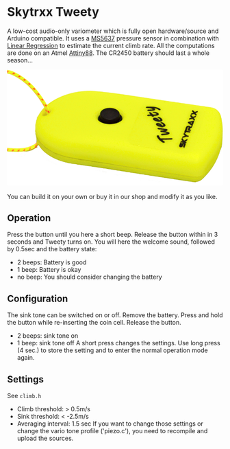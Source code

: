 # Skytrxx Tweety
A low-cost audio-only variometer which is fully open hardware/source and Arduino compatible.
It uses a [MS5637](http://www.mouser.com/new/measurement-specialties/measurement-specialties-ms5637/) pressure sensor in combination with [Linear Regression](https://en.wikipedia.org/wiki/Linear_regression) to estimate the current climb rate. All the computations are done on an Atmel [Attiny88](http://www.atmel.com/devices/ATTINY88.aspx). The CR2450 battery should last a whole season...

![Tweety](https://github.com/3s1d/tweety/raw/master/doc/tweety.png)

You can build it on your own or buy it in our shop and modify it as you like.

## Operation
Press the button until you here a short beep. Release the button within in 3 seconds and Tweety turns on. You will here the welcome sound, followed by 0.5sec and the battery state:
- 2 beeps: Battery is good
- 1 beep: Battery is okay
- no beep: You should consider changing the battery

## Configuration
The sink tone can be switched on or off.
Remove the battery. Press and hold the button while re-inserting the coin cell. Release the button. 
- 2 beeps: sink tone on
- 1 beep: sink tone off
A short press changes the settings. Use long press (4 sec.) to store the setting and to enter the normal operation mode again.

## Settings
See `climb.h`
- Climb threshold: > 0.5m/s
- Sink threshold: < -2.5m/s
- Averaging interval: 1.5 sec
If you want to change those settings or change the vario tone profile ('piezo.c'), you need to recompile and upload the sources.

